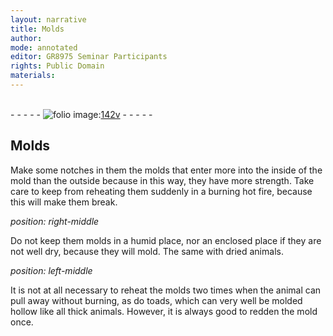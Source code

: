 ```yaml
---
layout: narrative
title: Molds
author:
mode: annotated
editor: GR8975 Seminar Participants
rights: Public Domain
materials: 
---
```


 <br/>- - - - - <a href="http://gallica.bnf.fr/ark:/12148/btv1b10500001g/f290.image"><img src="/assets/photo-icon.png" alt="folio image: " style="display:inline-block; margin-bottom:-3px;"/>142v</a> - - - - - <br/> 
## Molds

  
Make some notches in them the molds that enter more into the inside of the mold than the outside because in this way, they have more strength. Take care to keep from reheating them suddenly in a burning hot fire, because this will make them break. 
 
*position: right-middle*

 Do not keep them molds in a humid place, nor an enclosed place if they are not well dry, because they will mold. The same with dried animals. 
 
*position: left-middle*

 It is not at all necessary to reheat the molds two times when the animal can pull away without burning, as do toads, which can very well be molded hollow like all thick animals. However, it is always good to redden the mold once. 
 